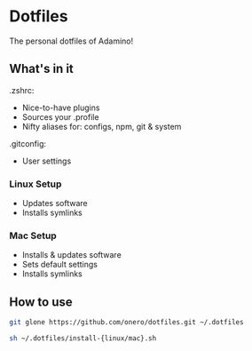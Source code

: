 # Dotfiles
The personal dotfiles of Adamino!

## What's in it
.zshrc:
- Nice-to-have plugins
- Sources your .profile
- Nifty aliases for: configs, npm, git & system

.gitconfig:
- User settings

### Linux Setup
- Updates software
- Installs symlinks

### Mac Setup
- Installs & updates software
- Sets default settings
- Installs symlinks

## How to use
```bash
git glone https://github.com/onero/dotfiles.git ~/.dotfiles

sh ~/.dotfiles/install-{linux/mac}.sh
```


